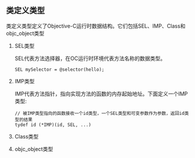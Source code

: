 ## 类定义类型

类定义类型定义了Objective-C运行时数据结构。它们包括SEL、IMP、Class和objc\_object类型

1. SEL类型

    SEL代表方法选择器，在OC运行时环境代表方法名称的数据类型。

    ```
    SEL mySelector = @selector(hello);
    ```

2. IMP类型

    IMP代表方法指针，指向实现方法的函数的内存起始地址。下面定义一个IMP类型:

    ```
    // 被IMP类型指向的函数接收一个id类型，一个SEL类型和可变参数作为参数，返回id类型的结果
    tydef id (*IMP)(id, SEL, ...)
    ```

3. Class类型

4. objc\_object类型



